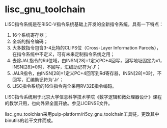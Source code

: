 # lisc_gnu_toolchain
LISC指令系统是在RISC-V指令系统基础上开发的全新指令系统，具有一下特点：
  1. 16个系统寄存器；
  2. 全新的指令编码；
  3. 大多数指令包含3-4比特的CLIPS位（Cross-Layer Information Parcels），在指令系统中不定义，可有未来定制指令系统之用；
  4. 去除JAL指令的Rd位域，由INSN[28]=1定义PC+4回写，回写地址固定为x1，INSN[28]=0时，不回写，汇编助记符为'J'；
  5. JALR指令，由INSN[28]=1定义PC+4回写到Rd寄存器，INSN[28]=0时，不回写，汇编助记符为'Jr'；
  6. LISC指令系统的16位指令完全采用RV32E指令编码。

LISC指令系统用于北京大学信息科学技术学院《数字逻辑和微处理器设计》课程的教学只用，也向外界全面开放。参见LICENSE文件。

lisc_gnu_toolchian采用pulp-platform/ri5cy_gnu_toolchain工具链，更改其中binutils的若干文件而成。
